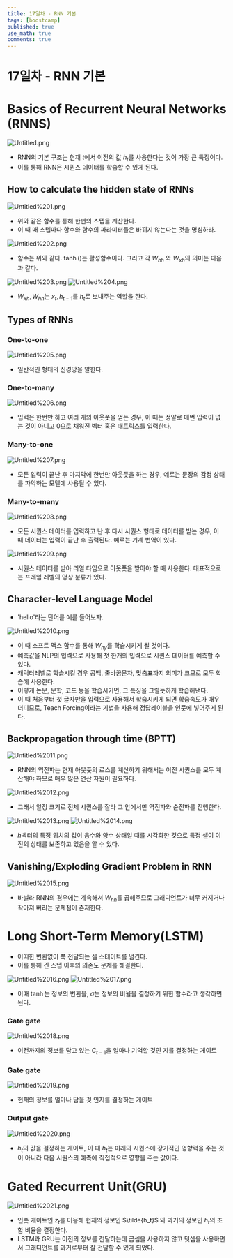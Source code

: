 ```yaml
---
title: 17일차 - RNN 기본
tags: [boostcamp]
published: true
use_math: true
comments: true
---
```

# 17일차 - RNN 기본

# Basics of Recurrent Neural Networks (RNNS)

![Untitled.png](/images/2021-02-17/031/Untitled.png)
- RNN의 기본 구조는 현재 $t$에서 이전의 값 $h_t$를 사용한다는 것이 가장 큰 특징이다.
- 이를 통해 RNN은 시퀀스 데이터를 학습할 수 있게 된다.

## How to calculate the hidden state of RNNs

![Untitled%201.png](/images/2021-02-17/031/Untitled%201.png)
- 위와 같은 함수를 통해 한번의 스텝을 계산한다.
- 이 때 매 스텝마다 함수와 함수의 파라미터들은 바뀌지 않는다는 것을 명심하라.

![Untitled%202.png](/images/2021-02-17/031/Untitled%202.png)
- 함수는 위와 같다. $\tanh()$는 활성함수이다. 그리고 각 $W_{hh}$ 와 $W_{xh}$의 의미는 다음과 같다.

![Untitled%203.png](/images/2021-02-17/031/Untitled%203.png)
![Untitled%204.png](/images/2021-02-17/031/Untitled%204.png)
- $W_{xh}, W_{hh}$는 $x_t, h_{t-1}$를 $h_{t}$로 보내주는 역할을 한다.

## Types of RNNs

### One-to-one

![Untitled%205.png](/images/2021-02-17/031/Untitled%205.png)
- 일반적인 형태의 신경망을 말한다.

### One-to-many

![Untitled%206.png](/images/2021-02-17/031/Untitled%206.png)
- 입력은 한번만 하고 여러 개의 아웃풋을 얻는 경우, 이 때는 정말로 매번 입력이 없는 것이 아니고 0으로 채워진 벡터 혹은 매트릭스를 입력한다.

### Many-to-one

![Untitled%207.png](/images/2021-02-17/031/Untitled%207.png)
- 모든 입력이 끝난 후 마지막에 한번만 아웃풋을 하는 경우, 예로는 문장의 감정 상태를 파악하는 모델에 사용될 수 있다.

### Many-to-many

![Untitled%208.png](/images/2021-02-17/031/Untitled%208.png)
- 모든 시퀀스 데이터를 입력하고 난 후 다시 시퀀스 형태로 데이터를 받는 경우, 이 때 데이터는 입력이 끝난 후 출력된다. 예로는 기계 번역이 있다.

![Untitled%209.png](/images/2021-02-17/031/Untitled%209.png)
- 시퀀스 데이터를 받아 리얼 타임으로 아웃풋을 받아야 할 때 사용한다. 대표적으로는 프레임 레벨의 영상 분류가 있다.

## Character-level Language Model

- 'hello'라는 단어를 예를 들어보자.

![Untitled%2010.png](/images/2021-02-17/031/Untitled%2010.png)
- 이 때 소프트 맥스 함수를 통해 $W_{hy}$를 학습시키게 될 것이다.
- 예측값을 NLP의 입력으로 사용해 첫 한개의 입력으로 시퀀스 데이터를 예측할 수 있다.
- 캐릭터레벨로 학습시킬 경우 공백, 줄바꿈문자, 맞춤표까지 의미가 크므로 모두 학습에 사용한다.
- 이렇게 논문, 문학, 코드 등을 학습시키면, 그 특징을 그럴듯하게 학습해낸다.
- 이 때 처음부터 첫 글자만을 입력으로 사용해서 학습시키게 되면 학습속도가 매우 더디므로, Teach Forcing이라는 기법을 사용해 정답레이블을 인풋에 넣어주게 된다.

## Backpropagation through time (BPTT)

![Untitled%2011.png](/images/2021-02-17/031/Untitled%2011.png)
- RNN의 역전파는 현재 아웃풋의 로스를 계산하기 위해서는 이전 시퀀스를 모두 계산해야 하므로 매우 많은 연산 자원이 필요하다.

![Untitled%2012.png](/images/2021-02-17/031/Untitled%2012.png)
- 그래서 일정 크기로 전체 시퀀스를 잘라 그 안에서만 역전파와 순전파를 진행한다.

![Untitled%2013.png](/images/2021-02-17/031/Untitled%2013.png)
![Untitled%2014.png](/images/2021-02-17/031/Untitled%2014.png)
- $h$벡터의 특정 위치의 값이 음수와 양수 상태일 때를 시각화한 것으로 특정 셀이 이전의 상태를 보존하고 있음을  알 수 있다.

## Vanishing/Exploding Gradient Problem in RNN

![Untitled%2015.png](/images/2021-02-17/031/Untitled%2015.png)
- 바닐라 RNN의 경우에는 계속해서 $W_{hh}$를 곱해주므로 그래디언트가 너무 커지거나 작아져 버리는 문제점이 존재한다.

# Long Short-Term Memory(LSTM)

- 어떠한 변환없이 쭉 전달되는 셀 스테이트를 넘긴다.
- 이를 통해 긴 스텝 이후의 의존도 문제를 해결한다.

![Untitled%2016.png](/images/2021-02-17/031/Untitled%2016.png)
![Untitled%2017.png](/images/2021-02-17/031/Untitled%2017.png)
- 이때 $\tanh$는 정보의 변환을, $\sigma$는 정보의 비율을 결정하기 위한 함수라고 생각하면 된다.

### Gate gate

![Untitled%2018.png](/images/2021-02-17/031/Untitled%2018.png)
- 이전까지의 정보를 담고 있는 $C_{t-1}$을 얼마나 기억할 것인 지를 결정하는 게이트

### Gate gate

![Untitled%2019.png](/images/2021-02-17/031/Untitled%2019.png)
- 현재의 정보를 얼마나 담을 것 인지를 결정하는 게이트

### Output gate

![Untitled%2020.png](/images/2021-02-17/031/Untitled%2020.png)
- $h_t$의 값을 결정하는 게이트, 이 때 $h_t$는 미래의 시퀀스에 장기적인 영향력을 주는 것이 아니라 다음 시퀀스의 예측에 직접적으로 영향을 주는 값이다.

# Gated Recurrent Unit(GRU)

![Untitled%2021.png](/images/2021-02-17/031/Untitled%2021.png)
- 인풋 게이트인 $z_t$를 이용해  현재의 정보인 $\tilde{h_t}$ 와 과거의 정보인 $h_t$의 조합 비율을 결정한다.
- LSTM과 GRU는 이전의 정보를 전달하는데 곱셈을 사용하지 않고 덧셈을 사용하면서 그래디언트를 과거로부터 잘 전달할 수 있게 되었다.
